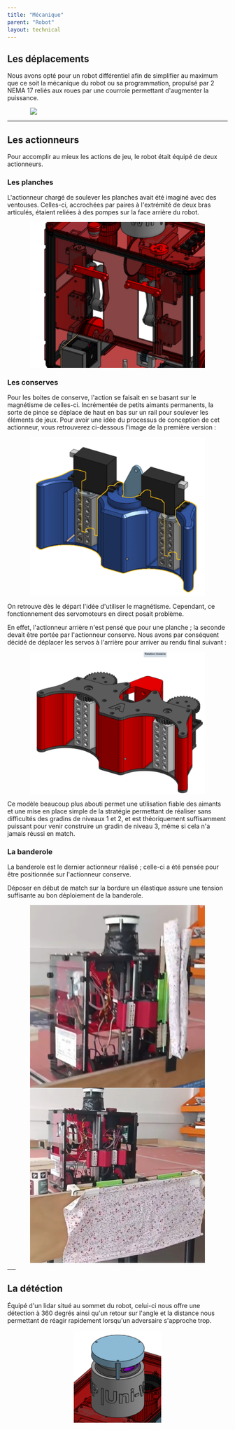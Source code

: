```yaml
---
title: "Mécanique"
parent: "Robot"
layout: technical
---
```


## Les déplacements 

Nous avons opté pour un robot différentiel afin de simplifier au maximum que ce soit la mécanique du robot ou sa programmation, propulsé par 2 NEMA 17 reliés aux roues par une courroie permettant d'augmenter la puissance.

<div style="display: flex; justify-content: space-around; flex-wrap: wrap;">
<img src="Images/déplacements.png" width=400>
</div>

---
## Les actionneurs

Pour accomplir au mieux les actions de jeu, le robot était équipé de deux actionneurs. 

### Les planches

L'actionneur chargé de soulever les planches avait été imaginé avec des ventouses. Celles-ci, accrochées par paires à l'extrémité de deux bras articulés, étaient reliées à des pompes sur la face arrière du robot. 
<div style="display: flex; justify-content: space-around; flex-wrap: wrap;">
<img src="Images/actionneur canettes.png" width=400>
</div>

### Les conserves

Pour les boites de conserve, l'action se faisait en se basant sur le magnétisme de celles-ci. Incrémentée de petits aimants permanents, la sorte de pince se déplace de haut en bas sur un rail pour soulever les éléments de jeux. 
Pour avoir une idée du processus de conception de cet actionneur, vous retrouverez ci-dessous l'image de la première version : 

<div style="display: flex; justify-content: space-around; flex-wrap: wrap;">
<img src="Images/v1 actio canettes.webp" width=400>
</div>

On retrouve dès le départ l'idée d'utiliser le magnétisme. Cependant, ce fonctionnement des servomoteurs en direct posait problème.

En effet, l'actionneur arrière n'est pensé que pour une planche ; la seconde devait être portée par l'actionneur conserve. Nous avons par conséquent décidé de déplacer les servos à l'arrière pour arriver au rendu final suivant :

<div style="display: flex; justify-content: space-around; flex-wrap: wrap;">
<img src="Images/vf actio canettes.webp" width=400 >
</div>

Ce modèle beaucoup plus abouti permet une utilisation fiable des aimants et une mise en place simple de la stratégie permettant de réaliser sans difficultés des gradins de niveaux 1 et 2, et est théoriquement suffisamment puissant pour venir construire un gradin de niveau 3, même si cela n'a jamais réussi en match.

### La banderole

La banderole est le dernier actionneur réalisé ; celle-ci a été pensée pour être positionnée sur l'actionneur conserve.

Déposer en début de match sur la bordure un élastique assure une tension suffisante au bon déploiement de la banderole.
<div style="display: flex; justify-content: space-around; flex-wrap: wrap;">
<img src="Images/banderole ndep.jpg" width=400 >
<img src="Images/banderole dep.jpg" width=400 >
</div>
___

## La détéction

Équipé d'un lidar situé au sommet du robot, celui-ci nous offre une détection à 360 degrés ainsi qu'un retour sur l'angle et la distance nous permettant de réagir rapidement lorsqu'un adversaire s'approche trop.

<div style="display: flex; justify-content: space-around; flex-wrap: wrap;">
<img src="Images/lidar.png" width=200 >
</div>

